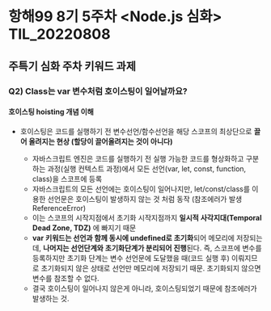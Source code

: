 # 항해99 8기 5주차 <Node.js 심화> TIL_20220808 #
## 주특기 심화 주차 키워드 과제 ##
### Q2) Class는 var 변수처럼 호이스팅이 일어날까요? ###
#### 호이스팅 hoisting 개념 이해 ####
- 호이스팅은 코드를 실행하기 전 변수선언/함수선언을 해당 스코프의 최상단으로 **끌어 올려지는 현상
(할당이 끌어올려지는 것이 아니다)**

  - 자바스크립트 엔진은 코드를 실행하기 전 실행 가능한 코드를 형상화하고 구분하는 과정(실행 컨텍스트 과정)에서
모든 선언(var, let, const, function, class)을 스코프에 등록
  - 자바스크립트의 모든 선언에는 호이스팅이 일어나지만, let/const/class를 이용한 선언문은 호이스팅이 발생하지 않는 것 처럼 동작
(참조에러가 발생 ReferenceError)
  - 이는 스코프의 시작지점에서 초기화 시작지점까지 **일시적 사각지대(Temporal Dead Zone, TDZ)** 에 빠지기 때문
  - **var 키워드는 선언과 함께 동시에 undefined로 초기화**되어 메모리에 저장되는데, **나머지는 선언단계와 초기화단계가 분리되어 진행**된다. 
  즉, 스코프에 변수를 등록하지만 초기화 단계는 변수 선언문에 도달했을 때(코드 실행 후) 이뤄지므로 초기화되지 않은 상태로
선언만 메모리에 저장되기 때문. 초기화되지 않으면 변수를 참조할 수 없다.
  - 결국 호이스팅이 일어나지 않은게 아니라, 호이스팅되었기 때문에 참조에러가 발생하는 것.
